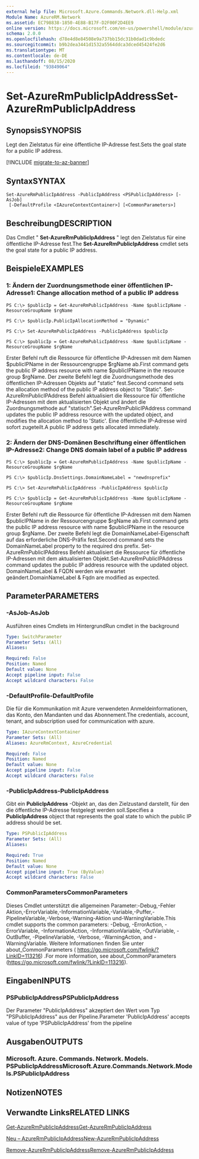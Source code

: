 ```yaml
---
external help file: Microsoft.Azure.Commands.Network.dll-Help.xml
Module Name: AzureRM.Network
ms.assetid: EC798838-1850-4E88-B17F-D2F00F2D4EE9
online version: https://docs.microsoft.com/en-us/powershell/module/azurerm.network/set-azurermpublicipaddress
schema: 2.0.0
ms.openlocfilehash: d78e4d8e84508e9a737bb15dc31b0dad1c9bdedc
ms.sourcegitcommit: b9b2dea3441d1532a5564ddca3dced45424fe2d6
ms.translationtype: MT
ms.contentlocale: de-DE
ms.lasthandoff: 08/15/2020
ms.locfileid: "93849064"
---
```

# <span data-ttu-id="019e4-101">Set-AzureRmPublicIpAddress</span><span class="sxs-lookup"><span data-stu-id="019e4-101">Set-AzureRmPublicIpAddress</span></span>

## <span data-ttu-id="019e4-102">Synopsis</span><span class="sxs-lookup"><span data-stu-id="019e4-102">SYNOPSIS</span></span>
<span data-ttu-id="019e4-103">Legt den Zielstatus für eine öffentliche IP-Adresse fest.</span><span class="sxs-lookup"><span data-stu-id="019e4-103">Sets the goal state for a public IP address.</span></span>

[!INCLUDE [migrate-to-az-banner](../../includes/migrate-to-az-banner.md)]

## <span data-ttu-id="019e4-104">Syntax</span><span class="sxs-lookup"><span data-stu-id="019e4-104">SYNTAX</span></span>

```
Set-AzureRmPublicIpAddress -PublicIpAddress <PSPublicIpAddress> [-AsJob]
 [-DefaultProfile <IAzureContextContainer>] [<CommonParameters>]
```

## <span data-ttu-id="019e4-105">Beschreibung</span><span class="sxs-lookup"><span data-stu-id="019e4-105">DESCRIPTION</span></span>
<span data-ttu-id="019e4-106">Das Cmdlet " **Set-AzureRmPublicIpAddress** " legt den Zielstatus für eine öffentliche IP-Adresse fest.</span><span class="sxs-lookup"><span data-stu-id="019e4-106">The **Set-AzureRmPublicIpAddress** cmdlet sets the goal state for a public IP address.</span></span>

## <span data-ttu-id="019e4-107">Beispiele</span><span class="sxs-lookup"><span data-stu-id="019e4-107">EXAMPLES</span></span>

### <span data-ttu-id="019e4-108">1: Ändern der Zuordnungsmethode einer öffentlichen IP-Adresse</span><span class="sxs-lookup"><span data-stu-id="019e4-108">1: Change allocation method of a public IP address</span></span>
```
PS C:\> $publicIp = Get-AzureRmPublicIpAddress -Name $publicIpName -ResourceGroupName $rgName

PS C:\> $publicIp.PublicIpAllocationMethod = "Dynamic"
    
PS C:\> Set-AzureRmPublicIpAddress -PublicIpAddress $publicIp

PS C:\> $publicIp = Get-AzureRmPublicIpAddress -Name $publicIpName -ResourceGroupName $rgName
```

 <span data-ttu-id="019e4-109">Erster Befehl ruft die Ressource für öffentliche IP-Adressen mit dem Namen $publicIPName in der Ressourcengruppe $rgName ab.</span><span class="sxs-lookup"><span data-stu-id="019e4-109">First command gets the public IP address resource with name $publicIPName in the resource group $rgName.</span></span>
<span data-ttu-id="019e4-110">Der zweite Befehl legt die Zuordnungsmethode des öffentlichen IP-Adressen Objekts auf "static" fest.</span><span class="sxs-lookup"><span data-stu-id="019e4-110">Second command sets the allocation method of the public IP address object to "Static".</span></span>
<span data-ttu-id="019e4-111">Set-AzureRmPublicIPAddress Befehl aktualisiert die Ressource für öffentliche IP-Adressen mit dem aktualisierten Objekt und ändert die Zuordnungsmethode auf "statisch".</span><span class="sxs-lookup"><span data-stu-id="019e4-111">Set-AzureRmPublicIPAddress command updates the public IP address resource with the updated object, and modifies the allocation method to 'Static'.</span></span> <span data-ttu-id="019e4-112">Eine öffentliche IP-Adresse wird sofort zugeteilt.</span><span class="sxs-lookup"><span data-stu-id="019e4-112">A public IP address gets allocated immediately.</span></span>

### <span data-ttu-id="019e4-113">2: Ändern der DNS-Domänen Beschriftung einer öffentlichen IP-Adresse</span><span class="sxs-lookup"><span data-stu-id="019e4-113">2: Change DNS domain label of a public IP address</span></span>
```
PS C:\> $publicIp = Get-AzureRmPublicIpAddress -Name $publicIpName -ResourceGroupName $rgName

PS C:\> $publicIp.DnsSettings.DomainNameLabel = "newdnsprefix"
    
PS C:\> Set-AzureRmPublicIpAddress -PublicIpAddress $publicIp

PS C:\> $publicIp = Get-AzureRmPublicIpAddress -Name $publicIpName -ResourceGroupName $rgName
```

<span data-ttu-id="019e4-114">Erster Befehl ruft die Ressource für öffentliche IP-Adressen mit dem Namen $publicIPName in der Ressourcengruppe $rgName ab.</span><span class="sxs-lookup"><span data-stu-id="019e4-114">First command gets the public IP address resource with name $publicIPName in the resource group $rgName.</span></span>
<span data-ttu-id="019e4-115">Der zweite Befehl legt die DomainNameLabel-Eigenschaft auf das erforderliche DNS-Präfix fest.</span><span class="sxs-lookup"><span data-stu-id="019e4-115">Second command sets the DomainNameLabel property to the required dns prefix.</span></span>
<span data-ttu-id="019e4-116">Set-AzureRmPublicIPAddress Befehl aktualisiert die Ressource für öffentliche IP-Adressen mit dem aktualisierten Objekt.</span><span class="sxs-lookup"><span data-stu-id="019e4-116">Set-AzureRmPublicIPAddress command updates the public IP address resource with the updated object.</span></span> <span data-ttu-id="019e4-117">DomainNameLabel & FQDN werden wie erwartet geändert.</span><span class="sxs-lookup"><span data-stu-id="019e4-117">DomainNameLabel & Fqdn are modified as expected.</span></span>

## <span data-ttu-id="019e4-118">Parameter</span><span class="sxs-lookup"><span data-stu-id="019e4-118">PARAMETERS</span></span>

### <span data-ttu-id="019e4-119">-AsJob</span><span class="sxs-lookup"><span data-stu-id="019e4-119">-AsJob</span></span>
<span data-ttu-id="019e4-120">Ausführen eines Cmdlets im Hintergrund</span><span class="sxs-lookup"><span data-stu-id="019e4-120">Run cmdlet in the background</span></span>

```yaml
Type: SwitchParameter
Parameter Sets: (All)
Aliases: 

Required: False
Position: Named
Default value: None
Accept pipeline input: False
Accept wildcard characters: False
```

### <span data-ttu-id="019e4-121">-DefaultProfile</span><span class="sxs-lookup"><span data-stu-id="019e4-121">-DefaultProfile</span></span>
<span data-ttu-id="019e4-122">Die für die Kommunikation mit Azure verwendeten Anmeldeinformationen, das Konto, den Mandanten und das Abonnement.</span><span class="sxs-lookup"><span data-stu-id="019e4-122">The credentials, account, tenant, and subscription used for communication with azure.</span></span>

```yaml
Type: IAzureContextContainer
Parameter Sets: (All)
Aliases: AzureRmContext, AzureCredential

Required: False
Position: Named
Default value: None
Accept pipeline input: False
Accept wildcard characters: False
```

### <span data-ttu-id="019e4-123">-PublicIpAddress</span><span class="sxs-lookup"><span data-stu-id="019e4-123">-PublicIpAddress</span></span>
<span data-ttu-id="019e4-124">Gibt ein **PublicIpAddress** -Objekt an, das den Zielzustand darstellt, für den die öffentliche IP-Adresse festgelegt werden soll.</span><span class="sxs-lookup"><span data-stu-id="019e4-124">Specifies a **PublicIpAddress** object that represents the goal state to which the public IP address should be set.</span></span>

```yaml
Type: PSPublicIpAddress
Parameter Sets: (All)
Aliases: 

Required: True
Position: Named
Default value: None
Accept pipeline input: True (ByValue)
Accept wildcard characters: False
```

### <span data-ttu-id="019e4-125">CommonParameters</span><span class="sxs-lookup"><span data-stu-id="019e4-125">CommonParameters</span></span>
<span data-ttu-id="019e4-126">Dieses Cmdlet unterstützt die allgemeinen Parameter:-Debug,-Fehler Aktion,-ErrorVariable,-InformationVariable,-Variable,-Puffer,-PipelineVariable,-Verbose,-Warning-Aktion und-WarningVariable.</span><span class="sxs-lookup"><span data-stu-id="019e4-126">This cmdlet supports the common parameters: -Debug, -ErrorAction, -ErrorVariable, -InformationAction, -InformationVariable, -OutVariable, -OutBuffer, -PipelineVariable, -Verbose, -WarningAction, and -WarningVariable.</span></span> <span data-ttu-id="019e4-127">Weitere Informationen finden Sie unter about_CommonParameters ( https://go.microsoft.com/fwlink/?LinkID=113216) .</span><span class="sxs-lookup"><span data-stu-id="019e4-127">For more information, see about_CommonParameters (https://go.microsoft.com/fwlink/?LinkID=113216).</span></span>

## <span data-ttu-id="019e4-128">Eingaben</span><span class="sxs-lookup"><span data-stu-id="019e4-128">INPUTS</span></span>

### <span data-ttu-id="019e4-129">PSPublicIpAddress</span><span class="sxs-lookup"><span data-stu-id="019e4-129">PSPublicIpAddress</span></span>
<span data-ttu-id="019e4-130">Der Parameter "PublicIpAddress" akzeptiert den Wert vom Typ "PSPublicIpAddress" aus der Pipeline.</span><span class="sxs-lookup"><span data-stu-id="019e4-130">Parameter 'PublicIpAddress' accepts value of type 'PSPublicIpAddress' from the pipeline</span></span>

## <span data-ttu-id="019e4-131">Ausgaben</span><span class="sxs-lookup"><span data-stu-id="019e4-131">OUTPUTS</span></span>

### <span data-ttu-id="019e4-132">Microsoft. Azure. Commands. Network. Models. PSPublicIpAddress</span><span class="sxs-lookup"><span data-stu-id="019e4-132">Microsoft.Azure.Commands.Network.Models.PSPublicIpAddress</span></span>

## <span data-ttu-id="019e4-133">Notizen</span><span class="sxs-lookup"><span data-stu-id="019e4-133">NOTES</span></span>

## <span data-ttu-id="019e4-134">Verwandte Links</span><span class="sxs-lookup"><span data-stu-id="019e4-134">RELATED LINKS</span></span>

[<span data-ttu-id="019e4-135">Get-AzureRmPublicIpAddress</span><span class="sxs-lookup"><span data-stu-id="019e4-135">Get-AzureRmPublicIpAddress</span></span>](./Get-AzureRmPublicIpAddress.md)

[<span data-ttu-id="019e4-136">Neu – AzureRmPublicIpAddress</span><span class="sxs-lookup"><span data-stu-id="019e4-136">New-AzureRmPublicIpAddress</span></span>](./New-AzureRmPublicIpAddress.md)

[<span data-ttu-id="019e4-137">Remove-AzureRmPublicIpAddress</span><span class="sxs-lookup"><span data-stu-id="019e4-137">Remove-AzureRmPublicIpAddress</span></span>](./Remove-AzureRmPublicIpAddress.md)


